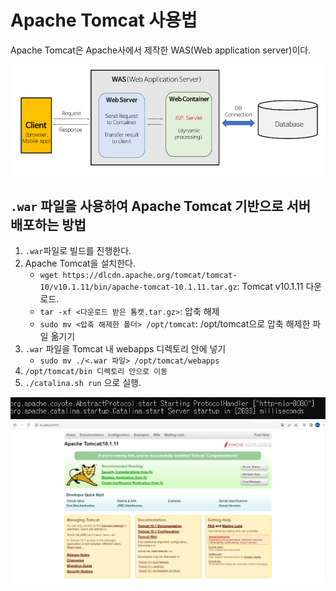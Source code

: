 # Apache Tomcat 사용법
Apache Tomcat은 Apache사에서 제작한 WAS(Web application server)이다.  

![garbage collection 2](./img/was.png)


## `.war` 파일을 사용하여 Apache Tomcat 기반으로 서버 배포하는 방법
1. `.war`파일로 빌드를 진행한다. 
2. Apache Tomcat을 설치한다.  
    - `wget https://dlcdn.apache.org/tomcat/tomcat-10/v10.1.11/bin/apache-tomcat-10.1.11.tar.gz`: Tomcat v10.1.11 다운로드.
    - `tar -xf <다운로드 받은 톰캣.tar.gz>`: 압축 해제
    - `sudo mv <압축 해제한 폴더> /opt/tomcat`: /opt/tomcat으로 압축 해제한 파일 옮기기
3. `.war` 파일을 Tomcat 내 webapps 디렉토리 안에 넣기
    - `sudo mv ./<.war 파일> /opt/tomcat/webapps`
4. `/opt/tomcat/bin 디렉토리 안으로 이동`
5. `./catalina.sh run` 으로 실행.

![garbage collection 2](./img/apache_success.png)
![garbage collection 2](./img/apache_homepage.png)
